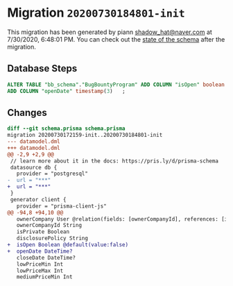 # Migration `20200730184801-init`

This migration has been generated by piann <shadow_hat@naver.com> at 7/30/2020, 6:48:01 PM.
You can check out the [state of the schema](./schema.prisma) after the migration.

## Database Steps

```sql
ALTER TABLE "bb_schema"."BugBountyProgram" ADD COLUMN "isOpen" boolean  NOT NULL DEFAULT false,
ADD COLUMN "openDate" timestamp(3)   ;
```

## Changes

```diff
diff --git schema.prisma schema.prisma
migration 20200730172159-init..20200730184801-init
--- datamodel.dml
+++ datamodel.dml
@@ -2,9 +2,9 @@
 // learn more about it in the docs: https://pris.ly/d/prisma-schema
 datasource db {
   provider = "postgresql"
-  url = "***"
+  url = "***"
 }
 generator client {
   provider = "prisma-client-js"
@@ -94,8 +94,10 @@
   ownerCompany User @relation(fields: [ownerCompanyId], references: [id])
   ownerCompanyId String
   isPrivate Boolean
   disclosurePolicy String
+  isOpen Boolean @default(value:false)
+  openDate DateTime?
   closeDate DateTime?
   lowPriceMin Int
   lowPriceMax Int
   mediumPriceMin Int
```



